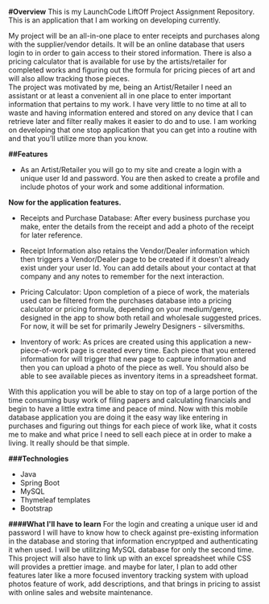**#Overview**
This is my LaunchCode LiftOff Project Assignment Repository. This is an application that I am working on developing currently.

My project will be an all-in-one place to enter receipts and purchases along with the supplier/vendor details.  It will be an online database that users login to in order to gain access to their stored information.  There is also a pricing calculator that is available for use by the artists/retailer for completed works and figuring out the formula for pricing pieces of art and will also allow tracking those pieces.  
The project was motivated by me, being an Artist/Retailer I need an assistant or at least a convenient all in one place to enter important information that pertains to my work. I have very little to no time at all to waste and having information entered and stored on any device that I can retrieve later and filter really makes it easier to do and to use. I am working on developing that one stop application that you can get into a routine with and that you’ll utilize more than you know.

**##Features**
* As an Artist/Retailer you will go to my site and create a login with a unique user Id and password. You are then asked to create a profile and include photos of your work and some additional information.

**Now for the application features.**

* Receipts and Purchase Database: After every business purchase you make, enter the details from the receipt and add a photo of the receipt for later reference.

* Receipt Information also retains the Vendor/Dealer information which then triggers a Vendor/Dealer page to be created if it doesn’t already exist under your user Id. You can add details about your contact at that company and any notes to remember for the next interaction.

* Pricing Calculator: Upon completion of a piece of work, the materials used can be filtered from the purchases database into a pricing calculator or pricing formula, depending on your medium/genre, designed in the app to show both retail and wholesale suggested prices. For now, it will be set for primarily Jewelry Designers - silversmiths.

* Inventory of work: As prices are created using this application a new-piece-of-work page is created every time. Each piece that you entered information for will trigger that new page to capture information and then you can upload a photo of the piece as well. You should also be able to see available pieces as inventory items in a spreadsheet format.

With this application you will be able to stay on top of a large portion of the time consuming busy work of filing papers and calculating financials and begin to have a little extra time and peace of mind. Now with this mobile database application you are doing it the easy way like entering in purchases and figuring out things for each piece of work like, what it costs me to make and what price I need to sell each piece at in order to make a living.
It really should be that simple.

**###Technologies**
* Java
* Spring Boot
* MySQL
* Thymeleaf templates
* Bootstrap

**####What I'll have to learn**
For the login and creating a unique user id and password I will have to know how to check against pre-existing information in the database and storing that information encryptped and authenticating it when used.  I will be utilitzing MySQL database for only the second time.  This project will also have to link up with an excel spreadsheet while CSS will provides a prettier image.  and maybe for later, I plan to add other features later like a more focused inventory tracking system with upload photos feature of work, add descriptions, and that brings in pricing to assist with online sales and website maintenance.
